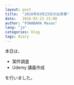 ```yaml
---
layout: post
title:  "2016年03月23日の出来事"
date:   2016-03-23 22:00
author: "FUNABARA Masao"
lang: "ja"
categories: blog
tags: diary
---
```


本日は、

* 案件調査
* Udemy 講義作成

を行いました。
